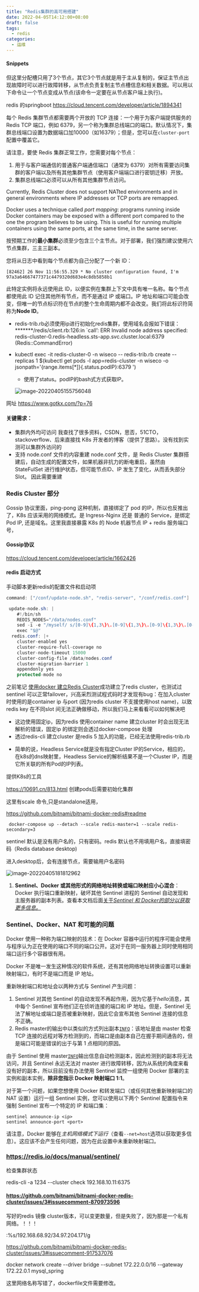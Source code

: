```yaml
---
title: "Redis集群的高可用搭建"
date: 2022-04-05T14:12:00+08:00
draft: false
tags:
  - redis
categories:
  - 运维
---
```


#### Snippets

但这里分配槽只用了3个节点，其它3个节点就是用于主从复制的，保证主节点出现故障时可以进行故障转移，从节点负责复制主节点槽信息和相关数据。可以用以下命令让一个节点变成从节点(该命令一定要在从节点客户端上执行)。

redis 的springboot  https://cloud.tencent.com/developer/article/1894341

每个 Redis 集群节点都需要两个开放的 TCP 连接：一个用于为客户端提供服务的 Redis TCP 端口，例如 6379，另一个称为集群总线端口的端口。默认情况下，集群总线端口设置为数据端口加10000（如16379）；但是，您可以在`cluster-port`配置中覆盖它。

请注意，要使 Redis 集群正常工作，您需要对每个节点：

1. 用于与客户端通信的普通客户端通信端口（通常为 6379）对所有需要访问集群的客户端以及所有其他集群节点（使用客户端端口进行密钥迁移）开放。
2. 集群总线端口必须可以从所有其他集群节点访问。

Currently, Redis Cluster does not support NATted environments and in general environments where IP addresses or TCP ports are remapped.

Docker uses a technique called *port mapping*: programs running inside Docker containers may be exposed with a different port compared to the one the program believes to be using. This is useful for running multiple containers using the same ports, at the same time, in the same server.



按预期工作的**最小集群**必须至少包含三个主节点。对于部署，我们强烈建议使用六节点集群，三主三副本。

您将从日志中看到每个节点都为自己分配了一个新 ID：

```
[82462] 26 Nov 11:56:55.329 * No cluster configuration found, I'm 97a3a64667477371c4479320d683e4c8db5858b1
```

此特定实例将永远使用此 ID，以便实例在集群上下文中具有唯一名称。每个节点都使用此 ID 记住其他所有节点，而不是通过 IP 或端口。IP 地址和端口可能会改变，但唯一的节点标识符在节点的整个生命周期内都不会改变。我们将此标识符简称为**Node ID**。

+ redis-trib.rb必须使用ip进行初始化redis集群，使用域名会报如下错误：*******/redis/client.rb:126:in `call’: ERR Invalid node address specified: redis-cluster-0.redis-headless.sts-app.svc.cluster.local:6379 (Redis::CommandError)

+ kubectl exec -it redis-cluster-0 -n wiseco -- redis-trib.rb create --replicas 1 $(kubectl get pods -l app=redis-cluster -n wiseco -o jsonpath='{range.items[*]}{.status.podIP}:6379 ')

  + 使用了status。podIP的bash式方式获取IP。

  ![image-20220405155756048](https://link.ap1.storjshare.io/raw/jxl7tkgemjfqomuhhv3epaakfcqq/picgo/picgo/2022/04/6e6b425a5e3479842b16549ed3dc6cb0.png)

网址 https://www.gotkx.com/?p=76



#### 关键需求：

- 集群内外均可访问
  我查找了很多资料，CSDN，思否，51CTO，stackoverflow、后来直接找 K8s 开发者的博客（提供了思路）。没有找到实测可以集群外访问的
- 支持 node.conf 文件的内容重建
  node.conf 文件，是 Redis Cluster 集群搭建后，自动生成的配置文件，如果机器非抗力的断电重启，虽然由 StateFulSet 进行维护状态，但可能节点ID、IP 发生了变化，从而丢失部分 Slot。 因此需要重建



### Redis Cluster 部分

Gossip 协议里面，ping-pong 这种机制，直接绑定了 pod 的IP，所以也反推出了，K8s 应该采用的网络模式。是 Ingress-Nginx 还是 普通的 Service，是绑定Pod IP, 还是域名。这里我直接暴露 K8s 的 Node 机器节点 IP + redis 服务端口号，

#### Gossip协议

https://cloud.tencent.com/developer/article/1662426

#### redis 启动方式

手动脚本更新redis的配置文件和启动项

```java
command: ["/conf/update-node.sh", "redis-server", "/conf/redis.conf"]
```

```java
 update-node.sh: |
    #!/bin/sh
    REDIS_NODES="/data/nodes.conf"
    sed -i -e "/myself/ s/[0-9]\{1,3\}\.[0-9]\{1,3\}\.[0-9]\{1,3\}\.[0-9]\{1,3\}/${POD_IP}/" ${REDIS_NODES}
    exec "$@"
  redis.conf: |+
    cluster-enabled yes
    cluster-require-full-coverage no
    cluster-node-timeout 15000
    cluster-config-file /data/nodes.conf
    cluster-migration-barrier 1
    appendonly yes
    protected-mode no
```

之前笔记 [使用docker 建立Redis Cluster](https://blog.yowko.com/docker-redis-cluster)成功建立了redis cluster，也测试过sentinel 可以正常failover，兴高采烈测试程式码时才发现有bug：在加入cluster 时使用的是container ip 与port (因为redis cluster 不支援使用host name)，以致redis key 在不同slot 间无法正确做移动，所以我们马上来看看可以如何解决吧

- 这边使用固定ip，因为redis 使用container name 建立cluster 时会出现无法解析的错误，固定ip 的绑定则会透过docker-compose 处理
- 透过redis-cli 建立cluster 是redis 5 加入的功能，已经无法使用redis-trib.rb

+  简单的说，Headless Service就是没有指定Cluster IP的Service，相应的，在k8s的dns映射里，Headless Service的解析结果不是一个Cluster IP，而是它所关联的所有Pod的IP列表。

提供K8s的工具

https://10691.cn/813.html 创建pods后需要初始化集群

这里有scale 命令,只是standalone适用，

https://github.com/bitnami/bitnami-docker-redis#readme

```
 docker-compose up --detach --scale redis-master=1 --scale redis-secondary=3
```

sentinel 默认是没有用户名的，只有密码。redis 默认也不用填用户名，直接填密码（Redis database desktop)

进入desktop后，会有连接节点，需要输用户名密码

![image-20220405181812962](https://link.ap1.storjshare.io/raw/jxl7tkgemjfqomuhhv3epaakfcqq/picgo/picgo/2022/04/2b9a18aba77133bbee6468c6b3022a8a.png)

1. **Sentinel、Docker 或其他形式的网络地址转换或端口映射应小心混合**：Docker 执行端口重新映射，破坏其他 Sentinel 进程的 Sentinel 自动发现和主服务器的副本列表。查看本文档后面[关于*Sentinel 和 Docker的部分以获取更多信息。*](https://redis.io/docs/manual/sentinel/#sentinel-docker-nat-and-possible-issues)

### Sentinel、Docker、NAT 和可能的问题

Docker 使用一种称为端口映射的技术：在 Docker 容器中运行的程序可能会使用与程序认为正在使用的端口不同的端口公开。这对于在同一服务器上同时使用相同端口运行多个容器很有用。

Docker 不是唯一发生这种情况的软件系统，还有其他网络地址转换设置可以重新映射端口，有时不是端口而是 IP 地址。

重新映射端口和地址会以两种方式与 Sentinel 产生问题：

1. Sentinel 对其他 Sentinel 的自动发现不再起作用，因为它基于*hello*消息，其中每个 Sentinel 宣布他们正在侦听连接的端口和 IP 地址。但是，Sentinel 无法了解地址或端口是否被重新映射，因此它会宣布其他 Sentinel 连接的信息不正确。
2. Redis master的输出中以类似的方式列出副本[`INFO`](https://redis.io/commands/info)：该地址是由 master 检查 TCP 连接的远程对等方检测到的，而端口是由副本自己在握手期间通告的，但是端口可能是错误的出于与第 1 点相同的原因。

由于 Sentinel 使用 master[`INFO`](https://redis.io/commands/info)输出信息自动检测副本，因此检测到的副本将无法访问，并且 Sentinel 永远无法对 master 进行故障转移，因为从系统的角度来看没有好的副本，所以目前没有办法使用 Sentinel 监控一组使用 Docker 部署的主实例和副本实例，**除非您指示 Docker 映射端口 1:1**。

对于第一个问题，如果您想使用 Docker 和转发端口（或任何其他重新映射端口的 NAT 设置）运行一组 Sentinel 实例，您可以使用以下两个 Sentinel 配置指令来强制 Sentinel 宣布一个特定的 IP 和端口集：

```
sentinel announce-ip <ip>
sentinel announce-port <port>
```

请注意，Docker 能够在*主机网络模式下运行*（查看`--net=host`选项以获取更多信息）。这应该不会产生任何问题，因为在此设置中未重新映射端口。

### https://redis.io/docs/manual/sentinel/

检查集群状态

redis-cli -a 1234 --cluster check 192.168.10.11:6375

#### https://github.com/bitnami/bitnami-docker-redis-cluster/issues/3#issuecomment-870973596

写好的redis 镜像 cluster版本，可以变更数量，但是失败了，因为那是一个私有网络。！！！

:%s/192.168.68.92/34.97.204.171/g

https://github.com/bitnami/bitnami-docker-redis-cluster/issues/3#issuecomment-917537076

docker network create --driver bridge --subnet 172.22.0.0/16  --gateway 172.22.0.1 mysql_spring

这里网络名称写错了，dockerfile文件需要修改。

